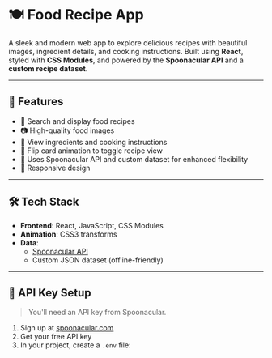 # 🍽️ Food Recipe App

A sleek and modern web app to explore delicious recipes with beautiful images, ingredient details, and cooking instructions. Built using **React**, styled with **CSS Modules**, and powered by the **Spoonacular API** and a **custom recipe dataset**.

---

## 🚀 Features

- 🧠 Search and display food recipes
- 📷 High-quality food images
- 🍳 View ingredients and cooking instructions
- 🔁 Flip card animation to toggle recipe view
- 🧰 Uses Spoonacular API and custom dataset for enhanced flexibility
- 📱 Responsive design

---

## 🛠️ Tech Stack

- **Frontend**: React, JavaScript, CSS Modules
- **Animation**: CSS3 transforms
- **Data**:
    - [Spoonacular API](https://spoonacular.com/food-api)
    - Custom JSON dataset (offline-friendly)

---

## 🔑 API Key Setup

> You'll need an API key from Spoonacular.

1. Sign up at [spoonacular.com](https://spoonacular.com/food-api)
2. Get your free API key
3. In your project, create a `.env` file:

